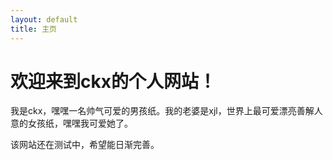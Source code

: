 ```yaml
---
layout: default
title: 主页 
---
```


# 欢迎来到ckx的个人网站！ 

我是ckx，嘿嘿一名帅气可爱的男孩纸。我的老婆是xjl，世界上最可爱漂亮善解人意的女孩纸，嘿嘿我可爱她了。

该网站还在测试中，希望能日渐完善。
